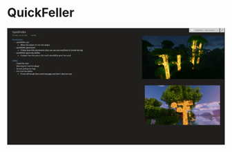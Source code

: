 # QuickFeller
![Permissions/Features](https://github.com/m-barneto/QuickFeller/blob/master/notes/QuickFeller.PNG)
